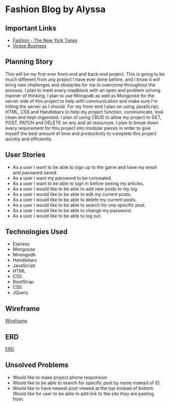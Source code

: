 # Fashion Blog by Alyssa

## Important Links

* [Fashion - The New York Times](https://www.nytimes.com/section/fashion)
* [Vogue Business](https://www.voguebusiness.com/technology)

## Planning Story

This will be my first ever front-end and back-end project. This is going to be much different from any project I have ever done before, and I know it will bring new challenges and obstacles for me to overcome throughout the process. I plan to meet every roadblock with an open and problem solving manner of thinking. I plan to use Mongodb as well as Mongoose for the server side of this project to help with communication and make sure I'm hitting the server as I should. For my front-end I plan on using JavaScript, HTML, CSS and Handlebars to help my project function, communicate, look clean and kept organized. I plan of using CRUD to allow my project to GET, POST, PATCH and DELETE on any and all resources. I plan to break down every requirement for this project into modular pieces in order to give myself the best amount of time and productivity to complete this project quickly and efficiently.

## User Stories

* As a user I want to be able to sign up to the game and have my email 
  and password saved.
* As a user I want my password to be concealed.
* As a user I want to be able to sign in before seeing my articles.
* As a user I would like to be able to add new posts to my log.
* As a user I would like to be able to edit my current posts.
* As a user I would like to be able to delete my current posts.
* As a user I would like to be able to search for one specific post.
* As a user I would like to be able to change my password.
* As a user I would like to be able to log out.

## Technologies Used
* Express
* Mongoose
* Mnongodb
* Handlebars
* JavaScript 
* HTML 
* CSS 
* BootStrap 
* CSS 
* JQuery

## Wireframe

[Wireframe](./Wireframe2.png)

## ERD 

[ERD](./ERD.png)

## Unsolved Problems

* Would like to make project phone responsive
* Would like to be able to search for specific post by name instead of ID.
* Would like to have newest post viewed at the top instead of bottom
Would like for user to be able to add link to the site they are pasting from.